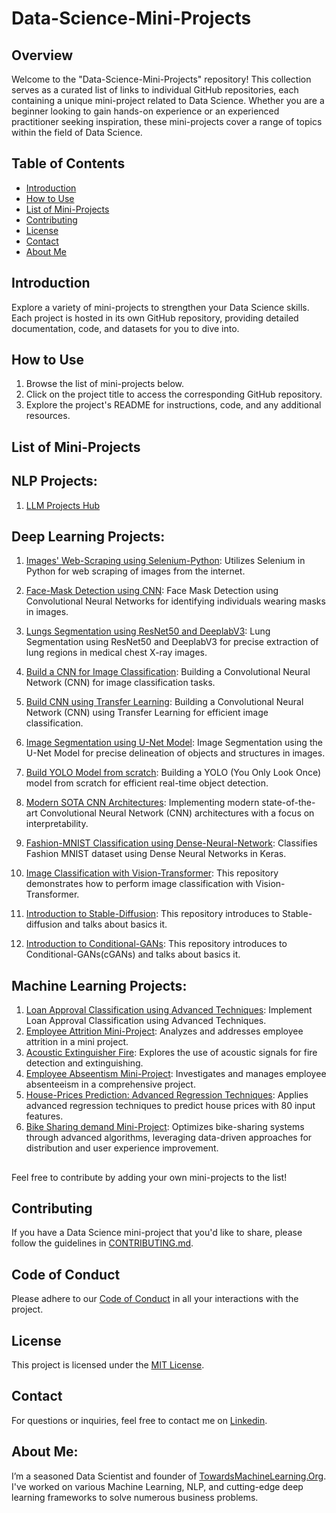 # Data-Science-Mini-Projects

## Overview

Welcome to the "Data-Science-Mini-Projects" repository! This collection serves as a curated list of links to individual GitHub repositories, each containing a unique mini-project related to Data Science. Whether you are a beginner looking to gain hands-on experience or an experienced practitioner seeking inspiration, these mini-projects cover a range of topics within the field of Data Science.

## Table of Contents

- [Introduction](#introduction)
- [How to Use](#how-to-use)
- [List of Mini-Projects](#list-of-mini-projects)
- [Contributing](#contributing)
- [License](#license)
- [Contact](#contact)
- [About Me](#AboutMe)

## Introduction

Explore a variety of mini-projects to strengthen your Data Science skills. Each project is hosted in its own GitHub repository, providing detailed documentation, code, and datasets for you to dive into.

## How to Use

1. Browse the list of mini-projects below.
2. Click on the project title to access the corresponding GitHub repository.
3. Explore the project's README for instructions, code, and any additional resources.

## List of Mini-Projects

## NLP Projects:

1. [LLM Projects Hub](https://github.com/Praveen76/LLM-Projects-Archive)

## Deep Learning Projects:

1. [Images' Web-Scraping using Selenium-Python](https://github.com/Praveen76/Web-Scraping-using-Selenium-Python): Utilizes Selenium in Python for web scraping of images from the internet.
2. [Face-Mask Detection using CNN](https://github.com/Praveen76/Face-Mask-Detection-using-CNN): Face Mask Detection using Convolutional Neural Networks for identifying individuals wearing masks in images.
3. [Lungs Segmentation using ResNet50 and DeeplabV3](https://github.com/Praveen76/Lung-Segmentation-using-ResNet50-and-DeeplabV3): Lung Segmentation using ResNet50 and DeeplabV3 for precise extraction of lung regions in medical chest X-ray images.
4. [Build a CNN for Image Classification](https://github.com/Praveen76/Build-a-CNN-for-Image-Classification): Building a Convolutional Neural Network (CNN) for image classification tasks.
5. [Build CNN using Transfer Learning](https://github.com/Praveen76/Build-CNN-using-Transfer-Learning): Building a Convolutional Neural Network (CNN) using Transfer Learning for efficient image classification.
6. [Image Segmentation using U-Net Model](https://github.com/Praveen76/Image-Segmentation-using-U-Net-Model): Image Segmentation using the U-Net Model for precise delineation of objects and structures in images.
7. [Build YOLO Model from scratch](https://github.com/Praveen76/Build-YOLO-Model-from-scratch): Building a YOLO (You Only Look Once) model from scratch for efficient real-time object detection.
8. [Modern SOTA CNN Architectures](https://github.com/Praveen76/Modern-SOTA-CNN-Architectures): Implementing modern state-of-the-art Convolutional Neural Network (CNN) architectures with a focus on interpretability.
9. [Fashion-MNIST Classification using Dense-Neural-Network](https://github.com/Praveen76/Fashion-MNIST-Classification-using-Dense-Neural-Network): Classifies Fashion MNIST dataset using Dense Neural Networks in Keras.

10. [Image Classification with Vision-Transformer](https://github.com/Praveen76/Image-Classification-with-Vision-Transformer): This repository demonstrates how to perform image classification with Vision-Transformer.

11. [Introduction to Stable-Diffusion](https://github.com/Praveen76/Introduction-to-Stable-Diffusion): This repository introduces to Stable-diffusion and talks about basics it.

12. [Introduction to Conditional-GANs](https://github.com/Praveen76/Introduction-to-Conditional-GANs): This repository introduces to Conditional-GANs(cGANs) and talks about basics it.


## Machine Learning Projects:

1. [Loan Approval Classification using Advanced Techniques](https://github.com/Praveen76/Loan_Approval_Classifier_Advanced_Techniques/tree/main): Implement Loan Approval Classification using Advanced Techniques.
2. [Employee Attrition Mini-Project](https://github.com/Praveen76/Employee-Attrition-Mini-Project): Analyzes and addresses employee attrition in a mini project.
3. [Acoustic Extinguisher Fire](https://github.com/Praveen76/AcousticExtinguisherFire): Explores the use of acoustic signals for fire detection and extinguishing.
4. [Employee Abseentism Mini-Project](https://github.com/Praveen76/Employee-Abseentism-Project.git): Investigates and manages employee absenteeism in a comprehensive project.
5. [House-Prices Prediction: Advanced Regression Techniques](https://github.com/Praveen76/House-Prices--Advanced-Regression-Techniques): Applies advanced regression techniques to predict house prices with 80 input features.
6. [Bike Sharing demand Mini-Project](https://github.com/Praveen76/Bike-Sharing-Algorithm): Optimizes bike-sharing systems through advanced algorithms, leveraging data-driven approaches for distribution and user experience improvement.


##

Feel free to contribute by adding your own mini-projects to the list!

## Contributing

If you have a Data Science mini-project that you'd like to share, please follow the guidelines in [CONTRIBUTING.md](https://github.com/Praveen76/Data-Science-Mini-Projects/blob/main/contributing.md).

## Code of Conduct
Please adhere to our [Code of Conduct](https://github.com/Praveen76/Data-Science-Mini-Projects/blob/main/CODE_OF_CONDUCT.md) in all your interactions with the project.

## License

This project is licensed under the [MIT License](LICENSE).

## Contact

For questions or inquiries, feel free to contact me on [Linkedin](https://www.linkedin.com/in/praveen-kumar-anwla-49169266/).

## **About Me**:
I’m a seasoned Data Scientist and founder of [TowardsMachineLearning.Org](https://towardsmachinelearning.org/). I've worked on various Machine Learning, NLP, and cutting-edge deep learning frameworks to solve numerous business problems.
